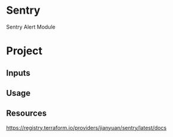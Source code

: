 # Sentry

Sentry Alert Module

# Project

## Inputs




## Usage


## Resources
https://registry.terraform.io/providers/jianyuan/sentry/latest/docs
